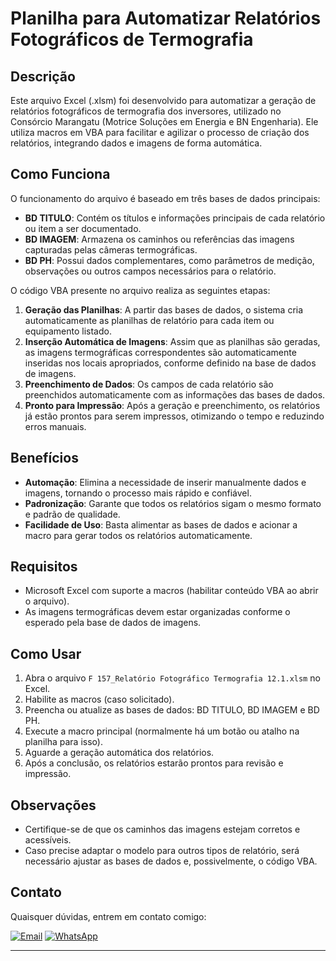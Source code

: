 # Planilha para Automatizar Relatórios Fotográficos de Termografia

## Descrição

Este arquivo Excel (.xlsm) foi desenvolvido para automatizar a geração de relatórios fotográficos de termografia dos inversores, utilizado no Consórcio Marangatu (Motrice Soluções em Energia e BN Engenharia). Ele utiliza macros em VBA para facilitar e agilizar o processo de criação dos relatórios, integrando dados e imagens de forma automática.

## Como Funciona

O funcionamento do arquivo é baseado em três bases de dados principais:

- **BD TITULO**: Contém os títulos e informações principais de cada relatório ou item a ser documentado.
- **BD IMAGEM**: Armazena os caminhos ou referências das imagens capturadas pelas câmeras termográficas.
- **BD PH**: Possui dados complementares, como parâmetros de medição, observações ou outros campos necessários para o relatório.

O código VBA presente no arquivo realiza as seguintes etapas:

1. **Geração das Planilhas**: A partir das bases de dados, o sistema cria automaticamente as planilhas de relatório para cada item ou equipamento listado.
2. **Inserção Automática de Imagens**: Assim que as planilhas são geradas, as imagens termográficas correspondentes são automaticamente inseridas nos locais apropriados, conforme definido na base de dados de imagens.
3. **Preenchimento de Dados**: Os campos de cada relatório são preenchidos automaticamente com as informações das bases de dados.
4. **Pronto para Impressão**: Após a geração e preenchimento, os relatórios já estão prontos para serem impressos, otimizando o tempo e reduzindo erros manuais.

## Benefícios

- **Automação**: Elimina a necessidade de inserir manualmente dados e imagens, tornando o processo mais rápido e confiável.
- **Padronização**: Garante que todos os relatórios sigam o mesmo formato e padrão de qualidade.
- **Facilidade de Uso**: Basta alimentar as bases de dados e acionar a macro para gerar todos os relatórios automaticamente.

## Requisitos

- Microsoft Excel com suporte a macros (habilitar conteúdo VBA ao abrir o arquivo).
- As imagens termográficas devem estar organizadas conforme o esperado pela base de dados de imagens.

## Como Usar

1. Abra o arquivo `F 157_Relatório Fotográfico Termografia 12.1.xlsm` no Excel.
2. Habilite as macros (caso solicitado).
3. Preencha ou atualize as bases de dados: BD TITULO, BD IMAGEM e BD PH.
4. Execute a macro principal (normalmente há um botão ou atalho na planilha para isso).
5. Aguarde a geração automática dos relatórios.
6. Após a conclusão, os relatórios estarão prontos para revisão e impressão.

## Observações

- Certifique-se de que os caminhos das imagens estejam corretos e acessíveis.
- Caso precise adaptar o modelo para outros tipos de relatório, será necessário ajustar as bases de dados e, possivelmente, o código VBA.

## Contato

Quaisquer dúvidas, entrem em contato comigo:

[![Email](https://img.shields.io/badge/Email-darieldonbm99@outlook.com-blue?style=for-the-badge&logo=microsoft-outlook)](mailto:darieldonbm99@outlook.com)
[![WhatsApp](<https://img.shields.io/badge/WhatsApp-%2B55%20(86)%2099466--6480-25D366?style=for-the-badge&logo=whatsapp>)](https://wa.me/5586994666480)

---
